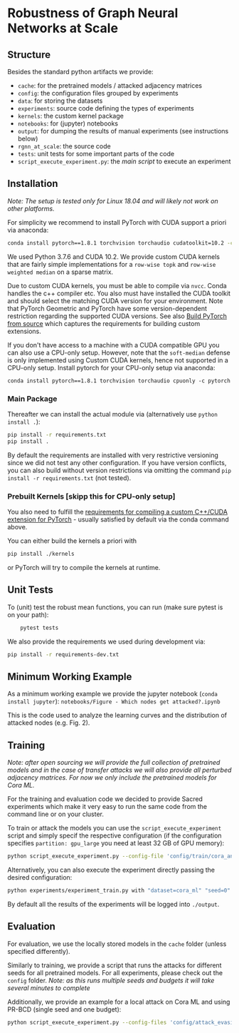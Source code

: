 # Robustness of Graph Neural Networks at Scale

## Structure

Besides the standard python artifacts we provide:

- `cache`: for the pretrained models / attacked adjacency matrices
- `config`: the configuration files grouped by experiments
- `data`: for storing the datasets
- `experiments`: source code defining the types of experiments
- `kernels`: the custom kernel package
- `notebooks`: for (jupyter) notebooks
- `output`: for dumping the results of manual experiments (see instructions below)
- `rgnn_at_scale`: the source code
- `tests`: unit tests for some important parts of the code
- `script_execute_experiment.py`: the _main script_ to execute an experiment

## Installation

*Note: The setup is tested only for Linux 18.04 and will likely not work on other platforms.*

For simplicity we recommend to install PyTorch with CUDA support a priori via anaconda:
```bash
conda install pytorch==1.8.1 torchvision torchaudio cudatoolkit=10.2 -c pytorch
```
We used Python 3.7.6 and CUDA 10.2. We provide custom CUDA kernels that are fairly simple implementations for a `row-wise topk` and `row-wise weighted median` on a sparse matrix.

Due to custom CUDA kernels, you must be able to compile via `nvcc`. Conda handles the c++ compiler etc. You also must have installed the CUDA toolkit and should select the matching CUDA version for your environment. Note that PyTorch Geometric and PyTorch have some version-dependent restriction regarding the supported CUDA versions. See also [Build PyTorch from source](https://pytorch.org/get-started/locally/#mac-from-source) which captures the requirements for building custom extensions. 

If you don't have access to a machine with a CUDA compatible GPU you can also use a CPU-only setup. However, note that the `soft-median` defense is only implemented using Custom CUDA kernels, hence not supported in a CPU-only setup.
Install pytorch for your CPU-only setup via anaconda:
```
conda install pytorch==1.8.1 torchvision torchaudio cpuonly -c pytorch
```

### Main Package

Thereafter we can install the actual module via (alternatively use `python install .`):
```bash
pip install -r requirements.txt
pip install .
```
By default the requirements are installed with very restrictive versioning since we did not test any other configuration. If you have version conflicts, you can also build without version restrictions via omitting the command `pip install -r requirements.txt` (not tested).

### Prebuilt Kernels [skipp this for CPU-only setup]

You also need to fulfill the [requirements for compiling a custom C++/CUDA extension for PyTorch](https://pytorch.org/tutorials/advanced/cpp_extension.html#using-your-extension) - usually satisfied by default via the conda command above.

You can either build the kernels a priori with
```bash
pip install ./kernels
```
or PyTorch will try to compile the kernels at runtime.

## Unit Tests

To (unit) test the robust mean functions, you can run (make sure pytest is on your path):

```bash
    pytest tests
```

We also provide the requirements we used during development via:
```bash
pip install -r requirements-dev.txt
```

## Minimum Working Example

As a minimum working example we provide the jupyter notebook (`conda install jupyter`): `notebooks/Figure - Which nodes get attacked?.ipynb`

This is the code used to analyze the learning curves and the distribution of attacked nodes (e.g. Fig. 2).

## Training

*Note: after open sourcing we will provide the full collection of pretrained models and in the case of transfer attacks we will also provide all perturbed adjacency matrices. For now we only include the pretrained models for Cora ML.*

For the training and evaluation code we decided to provide Sacred experiments which make it very easy to run the same code from the command line or on your cluster.

To train or attack the models you can use the `script_execute_experiment` script and simply specif the respective configuration (if the configuration specifies `partition: gpu_large` you need at least 32 GB of GPU memory):
```bash
python script_execute_experiment.py --config-file 'config/train/cora_and_citeseer.yaml'
```

Alternatively, you can also execute the experiment directly passing the desired configuration:
```bash
python experiments/experiment_train.py with "dataset=cora_ml" "seed=0" "model_params={\"label\": \"Soft Median GDC (T=1.0)\", \"model\": \"RGNN\", \"do_cache_adj_prep\": True, \"n_filters\": 64, \"dropout\": 0.5, \"mean\": \"soft_median\", \"mean_kwargs\": {\"temperature\": 1.0}, \"svd_params\": None, \"jaccard_params\": None, \"gdc_params\": {\"alpha\": 0.15, \"k\": 64}}" "artifact_dir=cache" "binary_attr=False"  "make_undirected=True"
```

By default all the results of the experiments will be logged into `./output`.

## Evaluation

For evaluation, we use the locally stored models in the `cache` folder (unless specified differently).

Similarly to training, we provide a script that runs the attacks for different seeds for all pretrained models. For all experiments, please check out the `config` folder. _Note: as this runs multiple seeds and budgets it will take several minutes to complete_

Additionally, we provide an example for a local attack on Cora ML and using PR-BCD (single seed and one budget):
```bash
python script_execute_experiment.py --config-files 'config/attack_evasion_local_direct/EXAMPLE_cora_and_citeseer_localprbcd.yaml'
```
